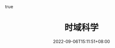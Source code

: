---
title: "时域科学"
date: 2022-09-06T15:11:51+08:00
draft: true
math: true
description: "This is meta description"
---